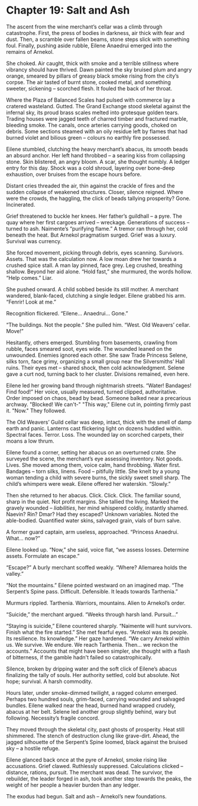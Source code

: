 # Chapter 19: Salt and Ash

The ascent from the wine merchant’s cellar was a climb through catastrophe. First, the press of bodies in darkness, air thick with fear and dust. Then, a scramble over fallen beams, stone steps slick with something foul. Finally, pushing aside rubble, Eilene Anaedrui emerged into the remains of Arnekol.

She choked. Air caught, thick with smoke and a terrible stillness where vibrancy should have thrived. Dawn painted the sky bruised plum and angry orange, smeared by pillars of greasy black smoke rising from the city’s corpse. The air tasted of burnt stone, cooked metal, and something sweeter, sickening – scorched flesh. It fouled the back of her throat.

Where the Plaza of Balanced Scales had pulsed with commerce lay a cratered wasteland. Gutted. The Grand Exchange stood skeletal against the infernal sky, its proud brass scales melted into grotesque golden tears. Trading houses were jagged teeth of charred timber and fractured marble, bleeding smoke. The canals, once arteries carrying goods, choked on debris. Some sections steamed with an oily residue left by flames that had burned violet and bilious green – colours no earthly fire possessed.

Eilene stumbled, clutching the heavy merchant’s abacus, its smooth beads an absurd anchor. Her left hand throbbed – a searing kiss from collapsing stone. Skin blistered, an angry bloom. A scar, she thought numbly. A ledger entry for this day. Shock was a cold shroud, layering over bone-deep exhaustion, over bruises from the escape hours before.

Distant cries threaded the air, thin against the crackle of fires and the sudden collapse of weakened structures. Closer, silence reigned. Where were the crowds, the haggling, the click of beads tallying prosperity? Gone. Incinerated.

Grief threatened to buckle her knees. Her father’s guildhall – a pyre. The quay where her first cargoes arrived – wreckage. Generations of success – turned to ash. Naimente’s “purifying flame.” A tremor ran through her, cold beneath the heat. But Arnekol pragmatism surged. Grief was a luxury. Survival was currency.

She forced movement, picking through debris, eyes scanning. Survivors. Assets. That was the calculation now. A low moan drew her towards a crushed spice stall. A man lay pinned, face grey. Leg crushed, breathing shallow. Beyond her aid alone. “Hold fast,” she murmured, the words hollow. “Help comes.” Liar.

She pushed onward. A child sobbed beside its still mother. A merchant wandered, blank-faced, clutching a single ledger. Eilene grabbed his arm. “Fenrir! Look at me.”

Recognition flickered. “Eilene… Anaedrui… Gone.”

“The buildings. Not the people.” She pulled him. “West. Old Weavers’ cellar. Move!”

Hesitantly, others emerged. Stumbling from basements, crawling from rubble, faces smeared soot, eyes wide. The wounded leaned on the unwounded. Enemies ignored each other. She saw Trade Princess Selene, silks torn, face grimy, organizing a small group near the Silversmiths’ Hall ruins. Their eyes met – shared shock, then cold acknowledgment. Selene gave a curt nod, turning back to her cluster. Divisions remained, even here.

Eilene led her growing band through nightmarish streets. “Water! Bandages! Find food!” Her voice, usually measured, turned clipped, authoritative. Order imposed on chaos, bead by bead. Someone balked near a precarious archway. "Blocked! We can't-"
"This way," Eilene cut in, pointing firmly past it. "Now." They followed.

The Old Weavers’ Guild cellar was deep, intact, thick with the smell of damp earth and panic. Lanterns cast flickering light on dozens huddled within. Spectral faces. Terror. Loss. The wounded lay on scorched carpets, their moans a low thrum.

Eilene found a corner, setting her abacus on an overturned crate. She surveyed the scene, the merchant’s eye assessing inventory. Not goods. Lives. She moved among them, voice calm, hand throbbing. Water first. Bandages – torn silks, linens. Food – pitifully little. She knelt by a young woman tending a child with severe burns, the sickly sweet smell sharp. The child’s whimpers were weak. Eilene offered her waterskin. “Slowly.”

Then she returned to her abacus.
Click. Click. Click. The familiar sound, sharp in the quiet. Not profit margins. She tallied the living. Marked the gravely wounded – *liabilities*, her mind whispered coldly, instantly shamed. Naevin? Rin? Dmar? Had they escaped? Unknown variables. Noted the able-bodied. Quantified water skins, salvaged grain, vials of burn salve.

A former guard captain, arm useless, approached. “Princess Anaedrui. What… now?”

Eilene looked up. “Now,” she said, voice flat, “we assess losses. Determine assets. Formulate an escape.”

“Escape?” A burly merchant scoffed weakly. “Where? Allemarea holds the valley.”

“Not the mountains.” Eilene pointed westward on an imagined map. “The Serpent’s Spine pass. Difficult. Defensible. It leads towards Tarthenia.”

Murmurs rippled. Tarthenia. Warriors, mountains. Alien to Arnekol’s order.

“Suicide,” the merchant argued. “Weeks through harsh land. Pursuit…”

“Staying is suicide,” Eilene countered sharply. “Naimente will hunt survivors. Finish what the fire started.” She met fearful eyes. “Arnekol was its people. Its resilience. Its knowledge.” Her gaze hardened. “We carry Arnekol within us. We survive. We endure. We reach Tarthenia. Then… we reckon the accounts.” Accounts that might have been simpler, she thought with a flash of bitterness, if the gamble hadn't failed so catastrophically.

Silence, broken by dripping water and the soft click of Eilene’s abacus finalizing the tally of souls. Her authority settled, cold but absolute. Not hope; survival. A harsh commodity.

Hours later, under smoke-dimmed twilight, a ragged column emerged. Perhaps two hundred souls, grim-faced, carrying wounded and salvaged bundles. Eilene walked near the head, burned hand wrapped crudely, abacus at her belt. Selene led another group slightly behind, wary but following. Necessity’s fragile concord.

They moved through the skeletal city, past ghosts of prosperity. Heat still shimmered. The stench of destruction clung like grave-dirt. Ahead, the jagged silhouette of the Serpent’s Spine loomed, black against the bruised sky – a hostile refuge.

Eilene glanced back once at the pyre of Arnekol, smoke rising like accusations. Grief clawed. Ruthlessly suppressed. Calculations clicked – distance, rations, pursuit. The merchant was dead. The survivor, the rebuilder, the leader forged in ash, took another step towards the peaks, the weight of her people a heavier burden than any ledger.

The exodus had begun. Salt and ash – Arnekol’s new foundations.